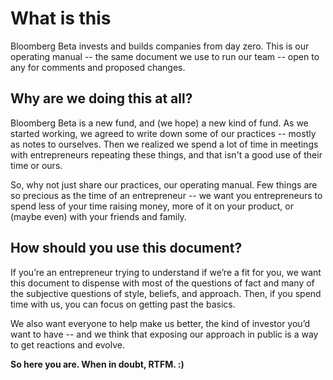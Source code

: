What is this
============

Bloomberg Beta invests and builds companies from day zero. This is our operating manual -- the same document we use to run our team -- open to any for comments and proposed changes.


## Why are we doing this at all?

Bloomberg Beta is a new fund, and (we hope) a new kind of fund. As we started working, we agreed to write down some of our practices -- mostly as notes to ourselves. Then we realized we spend a lot of time in meetings with entrepreneurs repeating these things, and that isn't a good use of their time or ours. 

So, why not just share our practices, our operating manual. Few things are so precious as the time of an entrepreneur -- we want you entrepreneurs to spend less of your time raising money, more of it on your product, or (maybe even) with your friends and family.

## How should you use this document?

If you’re an entrepreneur trying to understand if we’re a fit for you, we want this document to dispense with most of the questions of fact and many of the subjective questions of style, beliefs, and approach. Then, if you spend time with us, you can focus on getting past the basics.

We also want everyone to help make us better, the kind of investor you’d want to have -- and we think that exposing our approach in public is a way to get reactions and evolve.

**So here you are. When in doubt, RTFM. :)**
